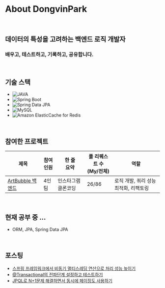 # About DongvinPark

<br>

## 데이터의 특성을 고려하는 백엔드 로직 개발자
### 배우고, 테스트하고, 기록하고, 공유합니다.

<br>

## 기술 스택
- ![JAVA](https://img.shields.io/badge/-JAVA-orange)
- ![Spring Boot](https://img.shields.io/badge/-Spring%20Boot-brightgreen)
- ![Spring Data JPA](https://img.shields.io/badge/-Spring%20Data%20JPA-brightgreen)
- ![MySQL](https://img.shields.io/badge/-MySQL-blue)
- ![Amazon ElasticCache for Redis](https://img.shields.io/badge/-Amazon%20ElasticCache%20for%20Redis-red)

<br>

## 참여한 프로젝트
|제목|참여<br>인원|한 줄<br>요약|풀 리퀘스트 수<br>(My/전체)|역할|
|---|---|---|---|---|
|[ArtBubble 백엔드](https://subdued-lentil-b20.notion.site/ArtBubble-SNS-7a0efba13f7a44baa03123da97279cb5)|4인 팀|인스타그램 클론코딩|26/86|로직 개발, 쿼리 성능최적화, 리팩토링|

<br>

## 현재 공부 중 ...
- ORM, JPA, Spring Data JPA

<br>

## 포스팅
- [스프링 프레임워크에서 비동기 멀티스레딩 연산으로 처리 성능 높이기](https://github.com/DongvinPark/Spring_Async_Test)
- [@Transactional의 전파단계 설정하고 테스트하기](https://github.com/DongvinPark/jpa-propagation-test)
- [JPQL로 N+1문제 해결하면서 동시에 페이징도 사용하기](https://github.com/DongvinPark/jpa-jpql-join-converter-NplusOne-solve)

<!--
**DongvinPark/DongvinPark** is a ✨ _special_ ✨ repository because its `README.md` (this file) appears on your GitHub profile.

Here are some ideas to get you started:

- 🔭 I’m currently working on ...
- 🌱 I’m currently learning ...
- 👯 I’m looking to collaborate on ...
- 🤔 I’m looking for help with ...
- 💬 Ask me about ...
- 📫 How to reach me: ...
- 😄 Pronouns: ...
- ⚡ Fun fact: ...
-->
